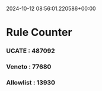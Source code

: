 2024-10-12 08:56:01.220586+00:00
# Rule Counter 
 ### UCATE : 487092

 ### Veneto : 77680

 ### Allowlist : 13930